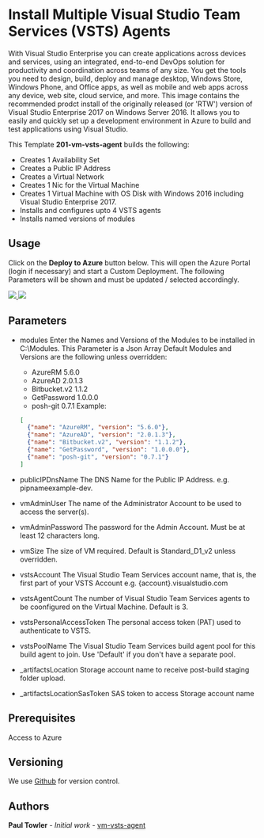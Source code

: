 # Install Multiple Visual Studio Team Services (VSTS) Agents

With Visual Studio Enterprise you can create applications across devices and services, using an integrated, end-to-end DevOps solution for productivity and coordination across teams of any size. You get the tools you need to design, build, deploy and manage desktop, Windows Store, Windows Phone, and Office apps, as well as mobile and web apps across any device, web site, cloud service, and more. This image contains the recommended prodct install of the originally released (or 'RTW') version of Visual Studio Enterprise 2017 on Windows Server 2016. It allows you to easily and quickly set up a development environment in Azure to build and test applications using Visual Studio.

This Template **201-vm-vsts-agent** builds the following:
 * Creates 1 Availability Set
 * Creates a Public IP Address
 * Creates a Virtual Network
 * Creates 1 Nic for the Virtual Machine
 * Creates 1 Virtual Machine with OS Disk with Windows 2016 including Visual Studio Enterprise 2017.
 * Installs and configures upto 4 VSTS agents
 * Installs named versions of modules  

## Usage

Click on the **Deploy to Azure** button below. This will open the Azure Portal (login if necessary) and start a Custom Deployment. The following Parameters will be shown and must be updated / selected accordingly. 

<a href="https://portal.azure.com/#create/Microsoft.Template/uri/https%3A%2F%2Fraw.githubusercontent.com%2FAzure%2Fazure-quickstart-templates%2Fmaster%2F201-vm-vsts-agent%2Fazuredeploy.json" target="_blank">
    <img src="http://azuredeploy.net/deploybutton.png"/>
</a>
<a href="http://armviz.io/#/?load=https%3A%2F%2Fraw.githubusercontent.com%2FAzure%2Fazure-quickstart-templates%2Fmaster%2F201-vm-vsts-agent%2Fazuredeploy.json" target="_blank">
    <img src="http://armviz.io/visualizebutton.png"/>
</a>

## Parameters

- modules
  Enter the Names and Versions of the Modules to be installed in C:\Modules. This Parameter is a Json Array 
  Default Modules and Versions are the following unless overridden:
   - AzureRM 5.6.0
   - AzureAD 2.0.1.3
   - Bitbucket.v2 1.1.2
   - GetPassword 1.0.0.0
   - posh-git 0.7.1
  Example:
  ```Json
  [
    {"name": "AzureRM", "version": "5.6.0"},
    {"name": "AzureAD", "version": "2.0.1.3"},
    {"name": "Bitbucket.v2", "version": "1.1.2"},
    {"name": "GetPassword", "version": "1.0.0.0"},
    {"name": "posh-git", "version": "0.7.1"}
  ]
  ```

- publicIPDnsName
  The DNS Name for the Public IP Address. e.g. pipnameexample-dev.

- vmAdminUser
  The name of the Administrator Account to be used to access the server(s).

- vmAdminPassword
  The password for the Admin Account. Must be at least 12 characters long.

- vmSize
  The size of VM required.
  Default is Standard_D1_v2 unless overridden.

- vstsAccount
  The Visual Studio Team Services account name, that is, the first part of your VSTS Account e.g. {account}.visualstudio.com

- vstsAgentCount
  The number of Visual Studio Team Services agents to be coonfigured on the Virtual Machine. Default is 3.

- vstsPersonalAccessToken
  The personal access token (PAT) used to authenticate to VSTS.

- vstsPoolName
  The Visual Studio Team Services build agent pool for this build agent to join. Use 'Default' if you don't have a separate pool.

- _artifactsLocation
  Storage account name to receive post-build staging folder upload.
- _artifactsLocationSasToken
  SAS token to access Storage account name

## Prerequisites

Access to Azure
## Versioning

We use [Github](https://github.com/) for version control.

## Authors

**Paul Towler** - *Initial work* - [vm-vsts-agent](https://github.com/azure-quickstart-templates/201-vm-vsts-agent)
